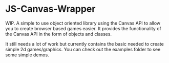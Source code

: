 # JS-Canvas-Wrapper
WIP. A simple to use object oriented library using the Canvas API to allow you to create browser based games easier. It provides the functionality of the Canvas API in the form of objects and classes.

It still needs a lot of work but currently contains the basic needed to create simple 2d games/graphics. You can check out the examples folder to see some simple demos.
